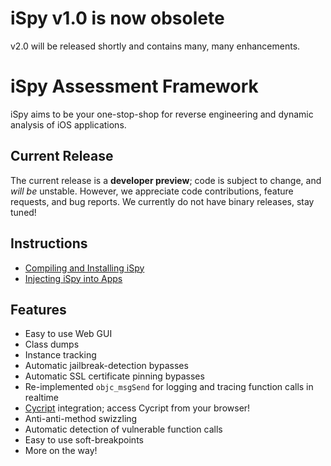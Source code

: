 iSpy v1.0 is now obsolete
=========================
v2.0 will be released shortly and contains many, many enhancements.

iSpy Assessment Framework
=========================
iSpy aims to be your one-stop-shop for reverse engineering and dynamic analysis of iOS applications.

Current Release
----------------
The current release is a **developer preview**; code is subject to change, and *will be* unstable. However, we appreciate code contributions, feature requests, and bug reports. We currently do not have binary releases, stay tuned!

Instructions
-------------
* [Compiling and Installing iSpy](https://github.com/BishopFox/iSpy/wiki/Setup-iSpy-from-Source)
* [Injecting iSpy into Apps](https://github.com/BishopFox/iSpy/wiki/iSpy-Tutorial)

Features
----------
* Easy to use Web GUI
* Class dumps
* Instance tracking
* Automatic jailbreak-detection bypasses
* Automatic SSL certificate pinning bypasses
* Re-implemented `objc_msgSend` for logging and tracing function calls in realtime
* [Cycript](http://www.cycript.org/) integration; access Cycript from your browser!
* Anti-anti-method swizzling
* Automatic detection of vulnerable function calls
* Easy to use soft-breakpoints
* More on the way!
